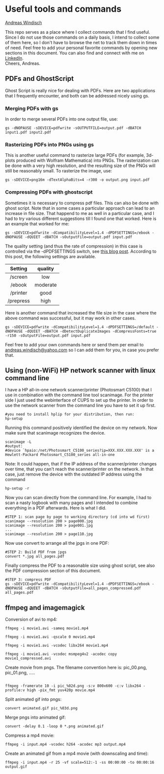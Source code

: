 # Useful tools and commands   
[Andreas Windisch](https://www.linkedin.com/in/andreas-windisch-physics/)   

This repo serves as a place where I collect commands that I find useful. Since I do not use those commands 
on a daily basis, I intend to collect some of them here, so I don't have to browse the net to track them down in times of need.
Feel free to add your personal favorite commands by opening new sections in this document. You can also find and connect with me on [LinkedIn](https://www.linkedin.com/in/andreas-windisch-physics/).    
Cheers, Andreas.   


## PDFs and GhostScript
Ghost Script is really nice for dealing with PDFs. Here are two applications that I frequently encounter, and both can be addressed nicely using gs.   
### Merging PDFs with gs
In order to merge several PDFs into one output file, use:
```{bash}
gs -dNOPAUSE -sDEVICE=pdfwrite -sOUTPUTFILE=output.pdf -dBATCH input1.pdf input2.pdf
```
### Rasterizing PDFs into PNGs using gs
This is another useful command to rasterize large PDFs (for example, 3d-plots produced with Wolfram Mathematica) 
into PNGs. The rasterization can be done with a very high resolution, and the resulting size of the PNGs will still be reasonably small.
To rasterize the image, use:
```{bash}
gs -sDEVICE=png16m -dTextAlphaBits=4 -r300 -o output.png input.pdf
``` 

### Compressing PDFs with ghostscript
Sometimes it is necessary to compress pdf files. This can also be done with ghost script. Note that in some cases a particular approach can lead to an increase in file size. That happend to me as well in a particular case, and I had to try various different suggestions till I found one that worked. Here is an example that worked for me:
```{bash}
gs -sDEVICE=pdfwrite -dCompatibilityLevel=1.4 -dPDFSETTINGS=/ebook -dNOPAUSE -dQUIET -dBATCH -sOutputFile=output.pdf input.pdf
```
The quality setting (and thus the rate of compression) in this case is controlled via the -dPDFSETTINGS switch, see [this blog post](https://blog.virtualzone.de/2012/11/how-to-reduce-pdf-file-size-in-linux.html). According to this post, the following settings are available.   
   

| Setting  | quality  |
|:--------:|:--------:|
|\/screen  | low      |
|\/ebook   | moderate |
|\/printer | good     |
|\/prepress| high     |
   

Here is another command that increased the file size in the case where the above command was successful, but it may work in other cases.   

```{bash}
gs -sDEVICE=pdfwrite -dCompatibilityLevel=1.4 -dPDFSETTINGS=/default -dNOPAUSE -dQUIET -dBATCH -dDetectDuplicateImages -dCompressFonts=true -r150 -sOutputFile=output.pdf input.pdf
```
Feel free to add your own commands here or send them per email to andreas.windisch@yahoo.com so I can add them for you, in case you prefer that.   

## Using (non-WiFi) HP network scanner with linux command line   
I have a HP all-in-one network scanner/printer (Photosmart C5100) that I use in combination with the command line tool scanimage. For the printer side I just used the webinterface of CUPS to set up the printer. In order to use the network scanner from the command line you have to set it up first.   
```{bash}
#you need to install hplip for your distribution, then run:
hp-setup
```
Running this command positively identified the device on my network. Now make sure that scanimage recognizes the device.   
 
 ```{bash}
scanimage -L
#output:
#device `hpaio:/net/Photosmart_C5100_series?ip=XXX.XXX.XXX.XXX' is a Hewlett-Packard Photosmart_C5100_series all-in-one
```
Note: It could happen, that if the IP address of the scanner/printer changes over time, that you can't reach the scanner/printer on the network. In that case, just remove the device with the outdated IP address using the command   

```{bash}
hp-setup -r
```

Now you can scan directly from the command line. For example, I had to scan a nasty logbook with many pages and I intended to combine everything in a PDF afterwards. Here is what I did.   

```{bash}
#STEP 1: scan page by page to working directory (cd into wd first)
scanimage --resolution 200 > page000.jpg
scanimage --resolution 200 > page001.jpg
...
scanimage --resolution 200 > page110.jpg
```
Now use convert to arrange all the jpgs in one PDF:   
```{bash}
#STEP 2: Build PDF from jpgs
convert *.jpg all_pages.pdf
``` 
Finally compress the PDF to a reasonable size using ghost script, see also the PDF compression section of this document.   

```{bash}
#STEP 3: compress PDF
gs -sDEVICE=pdfwrite -dCompatibilityLevel=1.4 -dPDFSETTINGS=/ebook -dNOPAUSE -dQUIET -dBATCH -sOutputFile=all_pages_compressed.pdf all_pages.pdf
```

## ffmpeg and imagemagick
Conversion of avi to mp4:
```{bash}
ffmpeg -i movie1.avi -sameq movie1.mp4

ffmpeg -i movie1.avi -qscale 0 movie1.mp4

ffmpeg -i movie1.avi -vcodec libx264 movie1.mp4

ffmpeg -i movie1.avi -vcodec msmpeg4v2 -acodec copy movie1_compressed.avi 
```
Create movie from pngs. The filename convention here is: pic_00.png, pic_01.png, .....
```{bash}

ffmpeg -framerate 10 -i pic_%02d.png -s:v 800x600 -c:v libx264 -profile:v high -pix_fmt yuv420p movie.mp4

```
Split animated gif into pngs:
```{bash}
convert animated.gif pic_%03d.png
```
Merge pngs into animated gif:
```{bash}
convert -delay 0.1 -loop 0 *.png animated.gif
```   
   
Compress a mp4 movie:
```{bash}
ffmpeg -i input.mp4 -vcodec h264 -acodec mp3 output.mp4
```   
   
Create an animated gif from a mp4 movie (with downscaling and time):   
```{bash}   
ffmpeg -i input.mp4 -r 25 -vf scale=512:-1 -ss 00:00:00 -to 00:00:16 output.gif
```

   




